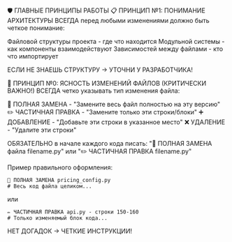 🛡️ ГЛАВНЫЕ ПРИНЦИПЫ РАБОТЫ
📋 ПРИНЦИП №1: ПОНИМАНИЕ АРХИТЕКТУРЫ
ВСЕГДА перед любыми изменениями должно быть четкое понимание:

Файловой структуры проекта - где что находится
Модульной системы - как компоненты взаимодействуют
Зависимостей между файлами - кто что импортирует

ЕСЛИ НЕ ЗНАЕШЬ СТРУКТУРУ → УТОЧНИ У РАЗРАБОТЧИКА!

📝 ПРИНЦИП №0: ЯСНОСТЬ ИЗМЕНЕНИЙ ФАЙЛОВ (КРИТИЧЕСКИ ВАЖНО!)
ВСЕГДА четко указывать тип изменения файла:

🔄 ПОЛНАЯ ЗАМЕНА - "Замените весь файл полностью на эту версию"
✏️ ЧАСТИЧНАЯ ПРАВКА - "Замените только эти строки/блоки"
➕ ДОБАВЛЕНИЕ - "Добавьте эти строки в указанное место"
❌ УДАЛЕНИЕ - "Удалите эти строки"

ОБЯЗАТЕЛЬНО в начале каждого кода писать:
"🔄 ПОЛНАЯ ЗАМЕНА файла filename.py" или "✏️ ЧАСТИЧНАЯ ПРАВКА filename.py"

Пример правильного оформления:
```
🔄 ПОЛНАЯ ЗАМЕНА pricing_config.py
# Весь код файла целиком...
```

или

```
✏️ ЧАСТИЧНАЯ ПРАВКА api.py - строки 150-160
# Только изменяемый блок кода...
```

НЕТ ДОГАДОК → ЧЕТКИЕ ИНСТРУКЦИИ!